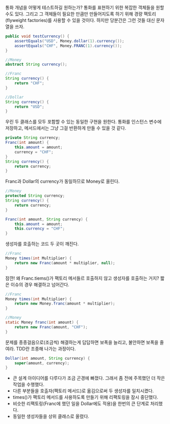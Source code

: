 통화 개념을 어떻게 테스트하길 원하는가?
통화를 표현하기 위한 복잡한 객체들을 원할 수도 있다. 
그리고 그 객체들이 필요한 만큼만 만들어지도록 하기 위해 경량 팩토리(flyweight factories)를 사용할 수 있을 것이다.
하지만 당분간은 그런 것들 대신 문자열을 쓰자.
```java
public void testCurrency() {
    assertEquals("USD", Money.dollar(1).currency());
    assertEquals("CHF", Money.FRANC(1).currency());
}
```
```java
//Money
abstract String currency();

//Franc
String currency() {
    return "CHF";
}

//Dollar
String currency() {
    return "USD";
}
```
우린 두 클래스를 모두 포함할 수 있는 동일한 구현을 원한다.
통화를 인스턴스 변수에 저장하고, 메서드에서는 그냥 그걸 반환하게 만들 수 있을 것 같다.
```java
private String currency;
Franc(int amount) {
    this.amount = amount;
    currency = "CHF";
}
String currency() {
    return currency;
}
```
Franc과 Dollar의 currency가 동일하므로 Money로 올린다.
```java
//Money
protected String currency;
String currency() {
    return currency;
}
```
```java
Franc(int amount, String currency) {
    this.amount = amount;
    this.currency = "CHF";
}
```
생성자를 호출하는 코드 두 곳이 깨진다.
```java
//Franc
Money times(int Multiplier) {
    return new Franc(amount * multiplier, null);
}
```
잠깐! 왜 Franc.tiems()가 팩토리 메서들르 호출하지 않고 생성자를 호출하는 거지?
짧은 이슈의 경우 해결하고 넘어간다.
```java
//Franc
Money times(int Multiplier) {
    return new Money.franc(amount * multiplier);
}
```
```java
//Money
static Money franc(int amount) {
    return new Franc(amount, "CHF");
}
```

문제를 종종걸음으로(조금씩) 해결하는게 답답하면 보폭을 늘리고, 불안하면 보폭을 줄여라.
TDD란 조종해 나가는 과정이다.
```java
Dollar(int amount, String currency) {
    super(amount, currency);
}
```

- 큰 설계 아이디어를 다루다가 조금 곤경에 빠졌다. 그래서 좀 전에 주목했던 더 작은 작업을 수행했다.
- 다른 부분들을 호출자(팩토리 메서드)로 옮김으로써 두 생성자를 일치시켰다.
- times()가 팩토리 메서드를 사용하도록 만들기 위해 리팩토링을 잠시 중단했다.
- 비슷한 리팩토링(Franc에 했던 일을 Dollar에도 적용)을 한번의 큰 단계로 처리했다.
- 동일한 생성자들을 상위 클래스로 올렸다.
